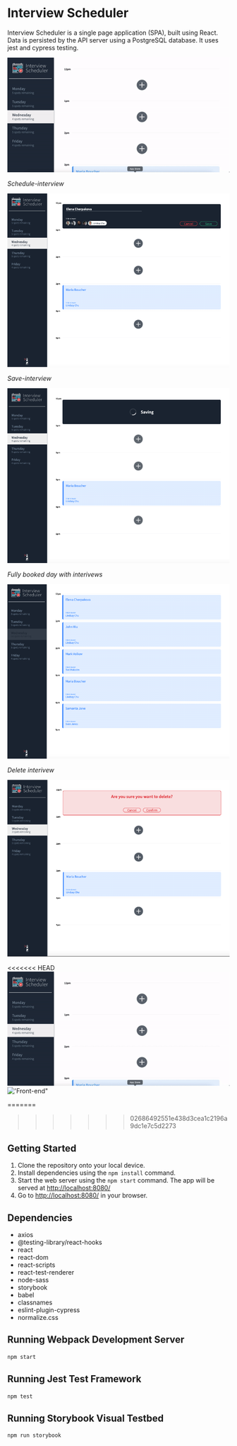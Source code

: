# Interview Scheduler

Interview Scheduler is a single page application (SPA), built using React.
Data is persisted by the API server using a PostgreSQL database. It uses jest and cypress testing.

!['Front-end"](src/docs/scheduler.gif)

*Schedule-interview*

!['scheduling-appointment'](src/docs/scheduling-appointment.png)

*Save-interview*

!['save-appointment'](src/docs/save-appointment.png)

*Fully booked day with interivews*

!['fully booked day'](src/docs/booked-appointments.png)

*Delete interivew*

!['delete-appointment'](src/docs/delete-appoitment.png)

<<<<<<< HEAD
!['Front-end"](src/photos/scheduler.gif)
!['Front-end"](src/photos/appointments.png)

=======
>>>>>>> 02686492551e438d3cea1c2196a9dc1e7c5d2273

## Getting Started

1. Clone the repository onto your local device.
2. Install dependencies using the `npm install` command.
3. Start the web server using the `npm start` command.
   The app will be served at <http://localhost:8080/>
4. Go to <http://localhost:8080/> in your browser.

## Dependencies

- axios
- @testing-library/react-hooks
- react
- react-dom
- react-scripts
- react-test-renderer
- node-sass
- storybook
- babel
- classnames
- eslint-plugin-cypress
- normalize.css

## Running Webpack Development Server

```sh
npm start
```

## Running Jest Test Framework

```sh
npm test
```

## Running Storybook Visual Testbed

```sh
npm run storybook
```
